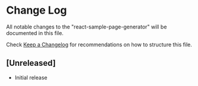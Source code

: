 # Change Log
All notable changes to the "react-sample-page-generator" will be documented in this file.

Check [Keep a Changelog](http://keepachangelog.com/) for recommendations on how to structure this file.

## [Unreleased]
- Initial release
